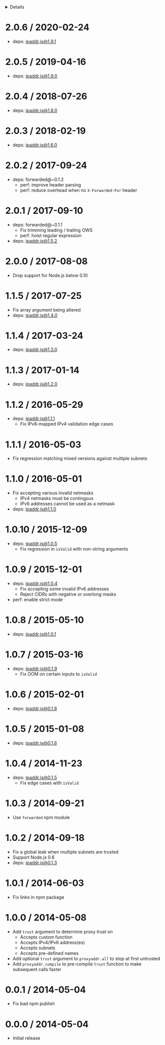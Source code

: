 <!-- START doctoc generated TOC please keep comment here to allow auto update -->
<!-- DON'T EDIT THIS SECTION, INSTEAD RE-RUN doctoc TO UPDATE -->
<details>
<summary>Details</summary>

- [2.0.6 / 2020-02-24](#206--2020-02-24)
- [2.0.5 / 2019-04-16](#205--2019-04-16)
- [2.0.4 / 2018-07-26](#204--2018-07-26)
- [2.0.3 / 2018-02-19](#203--2018-02-19)
- [2.0.2 / 2017-09-24](#202--2017-09-24)
- [2.0.1 / 2017-09-10](#201--2017-09-10)
- [2.0.0 / 2017-08-08](#200--2017-08-08)
- [1.1.5 / 2017-07-25](#115--2017-07-25)
- [1.1.4 / 2017-03-24](#114--2017-03-24)
- [1.1.3 / 2017-01-14](#113--2017-01-14)
- [1.1.2 / 2016-05-29](#112--2016-05-29)
- [1.1.1 / 2016-05-03](#111--2016-05-03)
- [1.1.0 / 2016-05-01](#110--2016-05-01)
- [1.0.10 / 2015-12-09](#1010--2015-12-09)
- [1.0.9 / 2015-12-01](#109--2015-12-01)
- [1.0.8 / 2015-05-10](#108--2015-05-10)
- [1.0.7 / 2015-03-16](#107--2015-03-16)
- [1.0.6 / 2015-02-01](#106--2015-02-01)
- [1.0.5 / 2015-01-08](#105--2015-01-08)
- [1.0.4 / 2014-11-23](#104--2014-11-23)
- [1.0.3 / 2014-09-21](#103--2014-09-21)
- [1.0.2 / 2014-09-18](#102--2014-09-18)
- [1.0.1 / 2014-06-03](#101--2014-06-03)
- [1.0.0 / 2014-05-08](#100--2014-05-08)
- [0.0.1 / 2014-05-04](#001--2014-05-04)
- [0.0.0 / 2014-05-04](#000--2014-05-04)

</details>
<!-- END doctoc generated TOC please keep comment here to allow auto update -->

2.0.6 / 2020-02-24
==================

  * deps: ipaddr.js@1.9.1

2.0.5 / 2019-04-16
==================

  * deps: ipaddr.js@1.9.0

2.0.4 / 2018-07-26
==================

  * deps: ipaddr.js@1.8.0

2.0.3 / 2018-02-19
==================

  * deps: ipaddr.js@1.6.0

2.0.2 / 2017-09-24
==================

  * deps: forwarded@~0.1.2
    - perf: improve header parsing
    - perf: reduce overhead when no `X-Forwarded-For` header

2.0.1 / 2017-09-10
==================

  * deps: forwarded@~0.1.1
    - Fix trimming leading / trailing OWS
    - perf: hoist regular expression
  * deps: ipaddr.js@1.5.2

2.0.0 / 2017-08-08
==================

  * Drop support for Node.js below 0.10

1.1.5 / 2017-07-25
==================

  * Fix array argument being altered
  * deps: ipaddr.js@1.4.0

1.1.4 / 2017-03-24
==================

  * deps: ipaddr.js@1.3.0

1.1.3 / 2017-01-14
==================

  * deps: ipaddr.js@1.2.0

1.1.2 / 2016-05-29
==================

  * deps: ipaddr.js@1.1.1
    - Fix IPv6-mapped IPv4 validation edge cases

1.1.1 / 2016-05-03
==================

  * Fix regression matching mixed versions against multiple subnets

1.1.0 / 2016-05-01
==================

  * Fix accepting various invalid netmasks
    - IPv4 netmasks must be contingous
    - IPv6 addresses cannot be used as a netmask
  * deps: ipaddr.js@1.1.0

1.0.10 / 2015-12-09
===================

  * deps: ipaddr.js@1.0.5
    - Fix regression in `isValid` with non-string arguments

1.0.9 / 2015-12-01
==================

  * deps: ipaddr.js@1.0.4
    - Fix accepting some invalid IPv6 addresses
    - Reject CIDRs with negative or overlong masks
  * perf: enable strict mode

1.0.8 / 2015-05-10
==================

  * deps: ipaddr.js@1.0.1

1.0.7 / 2015-03-16
==================

  * deps: ipaddr.js@0.1.9
    - Fix OOM on certain inputs to `isValid`

1.0.6 / 2015-02-01
==================

  * deps: ipaddr.js@0.1.8

1.0.5 / 2015-01-08
==================

  * deps: ipaddr.js@0.1.6

1.0.4 / 2014-11-23
==================

  * deps: ipaddr.js@0.1.5
    - Fix edge cases with `isValid`

1.0.3 / 2014-09-21
==================

  * Use `forwarded` npm module

1.0.2 / 2014-09-18
==================

  * Fix a global leak when multiple subnets are trusted
  * Support Node.js 0.6
  * deps: ipaddr.js@0.1.3

1.0.1 / 2014-06-03
==================

  * Fix links in npm package

1.0.0 / 2014-05-08
==================

  * Add `trust` argument to determine proxy trust on
    * Accepts custom function
    * Accepts IPv4/IPv6 address(es)
    * Accepts subnets
    * Accepts pre-defined names
  * Add optional `trust` argument to `proxyaddr.all` to
    stop at first untrusted
  * Add `proxyaddr.compile` to pre-compile `trust` function
    to make subsequent calls faster

0.0.1 / 2014-05-04
==================

  * Fix bad npm publish

0.0.0 / 2014-05-04
==================

  * Initial release
